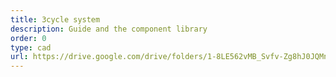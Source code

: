 ```yaml
---
title: 3cycle system
description: Guide and the component library
order: 0
type: cad
url: https://drive.google.com/drive/folders/1-8LE562vMB_Svfv-Zg8hJ0JQMnG2Xn_s
---
```

